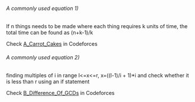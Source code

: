 ###### A commonly used equation 1)

If n things needs to be made where each thing requires k units of time, the total time can be found as (n+k-1)/k

Check [A_Carrot_Cakes](https://codeforces.com/problemset/problem/799/A) in Codeforces

###### A commonly used equation 2)

finding multiples of i in range l<=x<=r, x=((l-1)/i + 1)*i and check whether it is less than r using an if statement

Check [B_Difference_Of_GCDs](https://codeforces.com/contest/1708/problem/B) in Codeforces
